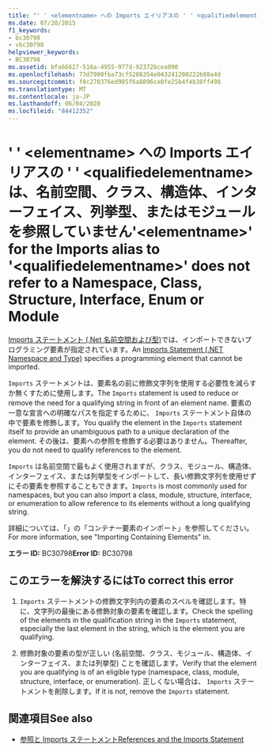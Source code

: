 ```yaml
---
title: "' ' <elementname> への Imports エイリアスの ' ' <qualifiedelementname> は、名前空間、クラス、構造体、インターフェイス、列挙型、またはモジュールを参照していません"
ms.date: 07/20/2015
f1_keywords:
- bc30798
- vbc30798
helpviewer_keywords:
- BC30798
ms.assetid: bfa66627-516a-4955-977d-92372bcea090
ms.openlocfilehash: 73d7900fba73cf5286354e043241200222b88a4d
ms.sourcegitcommit: f8c270376ed905f6a8896ce0fe25b4f4b38ff498
ms.translationtype: MT
ms.contentlocale: ja-JP
ms.lasthandoff: 06/04/2020
ms.locfileid: "84412352"
---
```

# <a name="elementname-for-the-imports-alias-to-qualifiedelementname-does-not-refer-to-a-namespace-class-structure-interface-enum-or-module"></a><span data-ttu-id="bd8ae-102">' ' \<elementname> への Imports エイリアスの ' ' \<qualifiedelementname> は、名前空間、クラス、構造体、インターフェイス、列挙型、またはモジュールを参照していません</span><span class="sxs-lookup"><span data-stu-id="bd8ae-102">'\<elementname>' for the Imports alias to '\<qualifiedelementname>' does not refer to a Namespace, Class, Structure, Interface, Enum or Module</span></span>
<span data-ttu-id="bd8ae-103">[Imports ステートメント (.Net 名前空間および型)](../language-reference/statements/imports-statement-net-namespace-and-type.md)では、インポートできないプログラミング要素が指定されています。</span><span class="sxs-lookup"><span data-stu-id="bd8ae-103">An [Imports Statement (.NET Namespace and Type)](../language-reference/statements/imports-statement-net-namespace-and-type.md) specifies a programming element that cannot be imported.</span></span>  
  
 <span data-ttu-id="bd8ae-104">`Imports` ステートメントは、要素名の前に修飾文字列を使用する必要性を減らすか無くすために使用します。</span><span class="sxs-lookup"><span data-stu-id="bd8ae-104">The `Imports` statement is used to reduce or remove the need for a qualifying string in front of an element name.</span></span> <span data-ttu-id="bd8ae-105">要素の一意な宣言への明確なパスを指定するために、 `Imports` ステートメント自体の中で要素を修飾します。</span><span class="sxs-lookup"><span data-stu-id="bd8ae-105">You qualify the element in the `Imports` statement itself to provide an unambiguous path to a unique declaration of the element.</span></span> <span data-ttu-id="bd8ae-106">その後は、要素への参照を修飾する必要はありません。</span><span class="sxs-lookup"><span data-stu-id="bd8ae-106">Thereafter, you do not need to qualify references to the element.</span></span>  
  
 <span data-ttu-id="bd8ae-107">`Imports` は名前空間で最もよく使用されますが、クラス、モジュール、構造体、インターフェイス、または列挙型をインポートして、長い修飾文字列を使用せずにその要素を参照することもできます。</span><span class="sxs-lookup"><span data-stu-id="bd8ae-107">`Imports` is most commonly used for namespaces, but you can also import a class, module, structure, interface, or enumeration to allow reference to its elements without a long qualifying string.</span></span>  
  
 <span data-ttu-id="bd8ae-108">詳細については、「」の「コンテナー要素のインポート」を参照してください。</span><span class="sxs-lookup"><span data-stu-id="bd8ae-108">For more information, see "Importing Containing Elements" in.</span></span>  
  
 <span data-ttu-id="bd8ae-109">**エラー ID:** BC30798</span><span class="sxs-lookup"><span data-stu-id="bd8ae-109">**Error ID:** BC30798</span></span>  
  
## <a name="to-correct-this-error"></a><span data-ttu-id="bd8ae-110">このエラーを解決するには</span><span class="sxs-lookup"><span data-stu-id="bd8ae-110">To correct this error</span></span>  
  
1. <span data-ttu-id="bd8ae-111">`Imports` ステートメントの修飾文字列内の要素のスペルを確認します。特に、文字列の最後にある修飾対象の要素を確認します。</span><span class="sxs-lookup"><span data-stu-id="bd8ae-111">Check the spelling of the elements in the qualification string in the `Imports` statement, especially the last element in the string, which is the element you are qualifying.</span></span>  
  
2. <span data-ttu-id="bd8ae-112">修飾対象の要素の型が正しい (名前空間、クラス、モジュール、構造体、インターフェイス、または列挙型) ことを確認します。</span><span class="sxs-lookup"><span data-stu-id="bd8ae-112">Verify that the element you are qualifying is of an eligible type (namespace, class, module, structure, interface, or enumeration).</span></span> <span data-ttu-id="bd8ae-113">正しくない場合は、 `Imports` ステートメントを削除します。</span><span class="sxs-lookup"><span data-stu-id="bd8ae-113">If it is not, remove the `Imports` statement.</span></span>  
  
## <a name="see-also"></a><span data-ttu-id="bd8ae-114">関連項目</span><span class="sxs-lookup"><span data-stu-id="bd8ae-114">See also</span></span>

- [<span data-ttu-id="bd8ae-115">参照と Imports ステートメント</span><span class="sxs-lookup"><span data-stu-id="bd8ae-115">References and the Imports Statement</span></span>](../programming-guide/program-structure/references-and-the-imports-statement.md)
